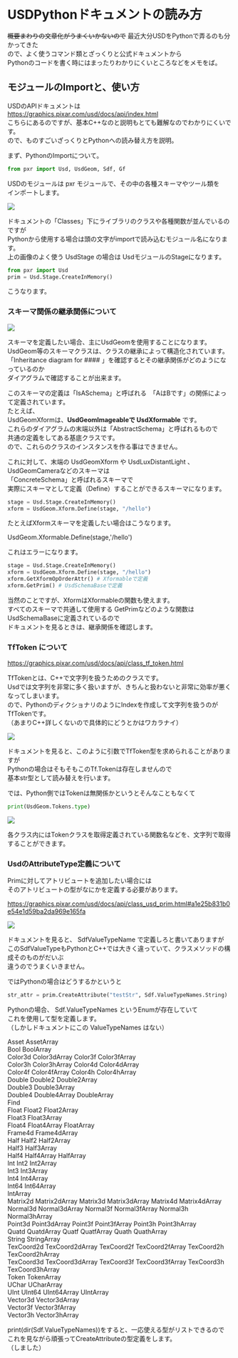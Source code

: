 # USDPythonドキュメントの読み方

<!-- SUMMARY:USDPythonドキュメントの読み方 -->

~~概要まわりの文章化がうまくいかないので~~ 最近大分USDをPythonで弄るのも分かってきた  
ので、よく使うコマンド類とざっくりと公式ドキュメントから  
Pythonのコードを書く時にはまったりわかりにくいところなどをメモをば。
  
## モジュールのImportと、使い方

USDのAPIドキュメントは  
https://graphics.pixar.com/usd/docs/api/index.html  
こちらにあるのですが、基本C++なのと説明もとても難解なのでわかりにくいです。  
ので、ものすごいざっくりとPythonへの読み替え方を説明。  
  
まず、PythonのImportについて。  

```python
from pxr import Usd, UsdGeom, Sdf, Gf
```

USDのモジュールは pxr モジュールで、その中の各種スキーマやツール類を  
インポートします。  
  
![](https://gyazo.com/a6223e72a11b46a286779c46daea2a19.png)

ドキュメントの「Classes」下にライブラリのクラスや各種関数が並んでいるのですが  
Pythonから使用する場合は頭の文字がimportで読み込むモジュール名になります。  
上の画像のよく使う UsdStage の場合は UsdモジュールのStageになります。  

```python
from pxr import Usd
prim = Usd.Stage.CreateInMemory()
```

こうなります。  
  
### スキーマ関係の継承関係について

![](https://gyazo.com/6e06ca52d8d759eed3011690a2eeaa75.png)

スキーマを定義したい場合、主にUsdGeomを使用することになります。  
UsdGeom等のスキーマクラスは、クラスの継承によって構造化されています。  
「Inheritance diagram for #### 」を確認するとその継承関係がどのようになっているのか  
ダイアグラムで確認することが出来ます。  
  
このスキーマの定義は「IsASchema」と呼ばれる　「AはBです」の関係によって定義されています。  
たとえば、  
UsdGeomXformは、**UsdGeomImageableで UsdXformable** です。  
これらのダイアグラムの末端以外は「AbstractSchema」と呼ばれるもので  
共通の定義をしてある基底クラスです。  
ので、これらのクラスのインスタンスを作る事はできません。  
  
これに対して、末端の UsdGeomXform や UsdLuxDistantLight 、UsdGeomCameraなどのスキーマは  
「ConcreteSchema」と呼ばれるスキーマで  
実際にスキーマとして定義（Define）することができるスキーマになります。  
  
```python
stage = Usd.Stage.CreateInMemory()
xform = UsdGeom.Xform.Define(stage, "/hello")
```
たとえばXformスキーマを定義したい場合はこうなります。  

UsdGeom.Xformable.Define(stage,'/hello')  

これはエラーになります。  
  
```python
stage = Usd.Stage.CreateInMemory()
xform = UsdGeom.Xform.Define(stage, "/hello")
xform.GetXformOpOrderAttr() # Xformableで定義
xform.GetPrim() # UsdSchemaBaseで定義
```
当然のことですが、XformはXformableの関数も使えます。  
すべてのスキーマで共通して使用する GetPrimなどのような関数は UsdSchemaBaseに定義されているので  
ドキュメントを見るときは、継承関係を確認します。  
  
### TfToken について

https://graphics.pixar.com/usd/docs/api/class_tf_token.html

TfTokenとは、C++で文字列を扱うためのクラスです。  
Usdでは文字列を非常に多く扱いますが、きちんと扱わないと非常に効率が悪くなってしまいます。  
ので、PythonのディクショナリのようにIndexを作成して文字列を扱うのがTfTokenです。  
（あまりC++詳しくないので具体的にどうとかはワカラナイ）  
  
![](https://gyazo.com/b6d706932981298e6b528f5fdb4bbcc1.png)

ドキュメントを見ると、このように引数でTfToken型を求められることがありますが  
Pythonの場合はそもそもこのTf.Tokenは存在しませんので  
基本str型として読み替えを行います。  
  
では、Python側ではTokenは無関係かというとそんなこともなくて  
  
```python
print(UsdGeom.Tokens.type)
```
![](https://gyazo.com/0f14eee8eac5c49370c6f0d8e4fd53bf.png)

各クラス内にはTokenクラスを取得定義されている関数名などを、文字列で取得することができます。  

### UsdのAttributeType定義について

Primに対してアトリビュートを追加したい場合には  
そのアトリビュートの型がなにかを定義する必要があります。  
  
https://graphics.pixar.com/usd/docs/api/class_usd_prim.html#a1e25b831b0e54e1d59ba2da969e165fa

![](https://gyazo.com/2db056429f55dba14faeb6787ef66b07.png)

ドキュメントを見ると、 SdfValueTypeName で定義しろと書いてありますが  
このSdfValueTypeもPythonとC++では大きく違っていて、クラスメソッドの構成そのものがだいぶ  
違うのでうまくいきません。  
  
ではPythonの場合はどうするかというと

```python
str_attr = prim.CreateAttribute("testStr", Sdf.ValueTypeNames.String)
```
Pythonの場合、 Sdf.ValueTypeNames というEnumが存在していて  
これを使用して型を定義します。  
（しかしドキュメントにこの ValueTypeNames はない）  
  

Asset AssetArray  
Bool BoolArray  
Color3d Color3dArray Color3f Color3fArray  
Color3h Color3hArray Color4d Color4dArray  
Color4f Color4fArray Color4h Color4hArray  
Double Double2 Double2Array  
Double3 Double3Array  
Double4 Double4Array DoubleArray  
Find  
Float Float2  Float2Array  
Float3  Float3Array  
Float4  Float4Array  FloatArray  
Frame4d Frame4dArray  
Half  Half2  Half2Array  
Half3  Half3Array  
Half4  Half4Array  HalfArray  
Int  Int2  Int2Array  
Int3  Int3Array  
Int4  Int4Array  
Int64  Int64Array  
IntArray  
Matrix2d  Matrix2dArray  Matrix3d  Matrix3dArray  Matrix4d  Matrix4dArray  
Normal3d  Normal3dArray  Normal3f  Normal3fArray  Normal3h  Normal3hArray  
Point3d  Point3dArray  Point3f  Point3fArray  Point3h  Point3hArray  
Quatd  QuatdArray  Quatf  QuatfArray  Quath  QuathArray  
String  StringArray  
TexCoord2d  TexCoord2dArray  TexCoord2f  TexCoord2fArray  TexCoord2h  TexCoord2hArray  
TexCoord3d  TexCoord3dArray  TexCoord3f  TexCoord3fArray  TexCoord3h  TexCoord3hArray  
Token  TokenArray  
UChar  UCharArray  
UInt  UInt64  UInt64Array  UIntArray  
Vector3d  Vector3dArray  
Vector3f  Vector3fArray  
Vector3h  Vector3hArray  
  
print(dir(Sdf.ValueTypeNames))をすると、一応使える型がリストできるので  
これを見ながら頑張ってCreateAttributeの型定義をします。  
（しました）  